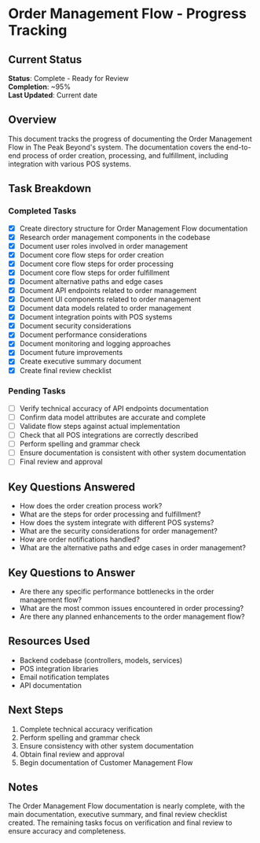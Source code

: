 # Order Management Flow - Progress Tracking

## Current Status
**Status**: Complete - Ready for Review  
**Completion**: ~95%  
**Last Updated**: Current date

## Overview
This document tracks the progress of documenting the Order Management Flow in The Peak Beyond's system. The documentation covers the end-to-end process of order creation, processing, and fulfillment, including integration with various POS systems.

## Task Breakdown

### Completed Tasks
- [x] Create directory structure for Order Management Flow documentation
- [x] Research order management components in the codebase
- [x] Document user roles involved in order management
- [x] Document core flow steps for order creation
- [x] Document core flow steps for order processing
- [x] Document core flow steps for order fulfillment
- [x] Document alternative paths and edge cases
- [x] Document API endpoints related to order management
- [x] Document UI components related to order management
- [x] Document data models related to order management
- [x] Document integration points with POS systems
- [x] Document security considerations
- [x] Document performance considerations
- [x] Document monitoring and logging approaches
- [x] Document future improvements
- [x] Create executive summary document
- [x] Create final review checklist

### Pending Tasks
- [ ] Verify technical accuracy of API endpoints documentation
- [ ] Confirm data model attributes are accurate and complete
- [ ] Validate flow steps against actual implementation
- [ ] Check that all POS integrations are correctly described
- [ ] Perform spelling and grammar check
- [ ] Ensure documentation is consistent with other system documentation
- [ ] Final review and approval

## Key Questions Answered
- How does the order creation process work?
- What are the steps for order processing and fulfillment?
- How does the system integrate with different POS systems?
- What are the security considerations for order management?
- How are order notifications handled?
- What are the alternative paths and edge cases in order management?

## Key Questions to Answer
- Are there any specific performance bottlenecks in the order management flow?
- What are the most common issues encountered in order processing?
- Are there any planned enhancements to the order management flow?

## Resources Used
- Backend codebase (controllers, models, services)
- POS integration libraries
- Email notification templates
- API documentation

## Next Steps
1. Complete technical accuracy verification
2. Perform spelling and grammar check
3. Ensure consistency with other system documentation
4. Obtain final review and approval
5. Begin documentation of Customer Management Flow

## Notes
The Order Management Flow documentation is nearly complete, with the main documentation, executive summary, and final review checklist created. The remaining tasks focus on verification and final review to ensure accuracy and completeness. 